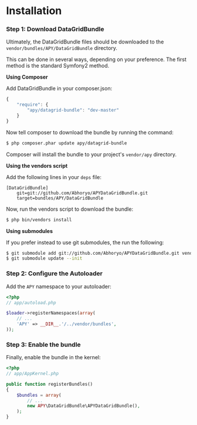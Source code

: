 Installation
============

### Step 1: Download DataGridBundle

Ultimately, the DataGridBundle files should be downloaded to the
`vendor/bundles/APY/DataGridBundle` directory.

This can be done in several ways, depending on your preference. The first
method is the standard Symfony2 method.

**Using Composer**

Add DataGridBundle in your composer.json:

```js
{
    "require": {
        "apy/datagrid-bundle": "dev-master"
    }
}
```

Now tell composer to download the bundle by running the command:

``` bash
$ php composer.phar update apy/datagrid-bundle
```

Composer will install the bundle to your project's `vendor/apy` directory.

**Using the vendors script**

Add the following lines in your `deps` file:

```
[DataGridBundle]
    git=git://github.com/Abhoryo/APYDataGridBundle.git
    target=bundles/APY/DataGridBundle
```

Now, run the vendors script to download the bundle:

``` bash
$ php bin/vendors install
```

**Using submodules**

If you prefer instead to use git submodules, the run the following:

``` bash
$ git submodule add git://github.com/Abhoryo/APYDataGridBundle.git vendor/bundles/APY/DataGridBundle
$ git submodule update --init
```

### Step 2: Configure the Autoloader

Add the `APY` namespace to your autoloader:

``` php
<?php
// app/autoload.php

$loader->registerNamespaces(array(
    // ...
    'APY' => __DIR__.'/../vendor/bundles',
));
```

### Step 3: Enable the bundle

Finally, enable the bundle in the kernel:

``` php
<?php
// app/AppKernel.php

public function registerBundles()
{
    $bundles = array(
        // ...
        new APY\DataGridBundle\APYDataGridBundle(),
    );
}
```
